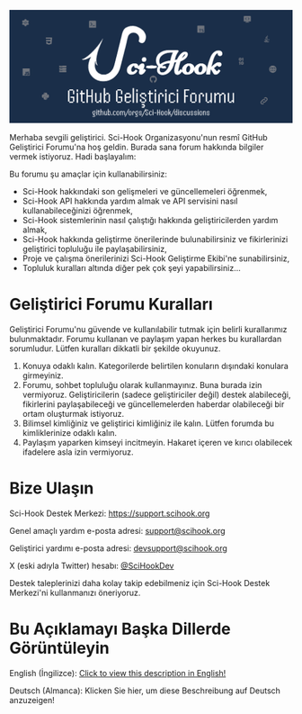 [![](https://raw.githubusercontent.com/Sci-Hook/developer-forum/main/src/readme-files/images/forum-banner-tr.png)](https://github.com/orgs/Sci-Hook/discussions)

Merhaba sevgili geliştirici. Sci-Hook Organizasyonu'nun resmî GitHub Geliştirici Forumu'na hoş geldin. Burada sana forum hakkında bilgiler vermek istiyoruz. Hadi başlayalım:

Bu forumu şu amaçlar için kullanabilirsiniz:
- Sci-Hook hakkındaki son gelişmeleri ve güncellemeleri öğrenmek,
- Sci-Hook API hakkında yardım almak ve API servisini nasıl kullanabileceğinizi öğrenmek,
- Sci-Hook sistemlerinin nasıl çalıştığı hakkında geliştiricilerden yardım almak,
- Sci-Hook hakkında geliştirme önerilerinde bulunabilirsiniz ve fikirlerinizi geliştirici topluluğu ile paylaşabilirsiniz,
- Proje ve çalışma önerilerinizi Sci-Hook Geliştirme Ekibi'ne sunabilirsiniz,
- Topluluk kuralları altında diğer pek çok şeyi yapabilirsiniz...

# Geliştirici Forumu Kuralları

Geliştirici Forumu'nu güvende ve kullanılabilir tutmak için belirli kurallarımız bulunmaktadır. Forumu kullanan ve paylaşım yapan herkes bu kurallardan sorumludur. Lütfen kuralları dikkatli bir şekilde okuyunuz.

1. Konuya odaklı kalın. Kategorilerde belirtilen konuların dışındaki konulara girmeyiniz.
2. Forumu, sohbet topluluğu olarak kullanmayınız. Buna burada izin vermiyoruz. Geliştiricilerin (sadece geliştiriciler değil) destek alabileceği, fikirlerini paylaşabileceği ve güncellemelerden haberdar olabileceği bir ortam oluşturmak istiyoruz.
3. Bilimsel kimliğiniz ve geliştirici kimliğiniz ile kalın. Lütfen forumda bu kimliklerinize odaklı kalın.
4. Paylaşım yaparken kimseyi incitmeyin. Hakaret içeren ve kırıcı olabilecek ifadelere asla izin vermiyoruz.

# Bize Ulaşın

Sci-Hook Destek Merkezi: https://support.scihook.org

Genel amaçlı yardım e-posta adresi: [support@scihook.org](mailto:support@scihook.org "support@scihook.org")

Geliştirici yardımı e-posta adresi: [devsupport@scihook.org](mailto:devsupport@scihook.org "devsupport@scihook.org")

X (eski adıyla Twitter) hesabı: [@SciHookDev](https://x.com/SciHookDev)

Destek taleplerinizi daha kolay takip edebilmeniz için Sci-Hook Destek Merkezi'ni kullanmanızı öneriyoruz.

# Bu Açıklamayı Başka Dillerde Görüntüleyin

English (İngilizce): [Click to view this description in English!](https://github.com/Sci-Hook/developer-forum/blob/main/README.md)

Deutsch (Almanca): Klicken Sie hier, um diese Beschreibung auf Deutsch anzuzeigen!
